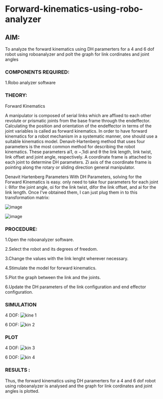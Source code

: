 # Forward-kinematics-using-robo-analyzer

## AIM: 
To analyze the forward kinematics using DH paramerters for a 4 and 6 dof robot using roboanalyzer and polt the graph for link cordinates and joint angles
### COMPONENTS REQUIRED:
1.Robo analyzer software  


### THEORY: 
  
Forward Kinematics

A manipulator is composed of serial links which are affixed to each other revolute or prismatic joints from the base frame through the endeffector. 
Calculating the position and orientation of the endeffector in terms of the joint variables is called as forward kinematics. 
In order to have forward kinematics for a robot mechanism in a systematic manner, one should use a suitable kinematics model. 
Denavit-Hartenberg method that uses four parameters is the most common method for describing the robot kinematics. 
These parameters ai1, α −,1idi and θ the link length, link twist, link offset and joint angle, respectively. 
A coordinate frame is attached to each joint to determine DH parameters. Zi axis of the coordinate frame is pointing along the rotary or sliding direction general manipulator.

Denavit Hartenberg Parameters
With DH Parameters, solving for the Forward Kinematics is easy.  only need to take four parameters for each joint 
i: θifor the joint angle, 
αi for the link twist, 
difor the link offset, and 
ai for the link length. Once I’ve obtained them, I can just plug them in to this transformation matrix:


![image](https://user-images.githubusercontent.com/36288975/170172719-ed7befc9-2894-4344-bfd5-be831bb05308.png)

 ![image](https://user-images.githubusercontent.com/36288975/170172766-b8aeb788-7fd7-4de7-b340-f04656707ebd.png)

 

### PROCEDURE:

1.Open the roboanalyzer software.

2.Select the robot and its degrees of freedom.

3.Change the values with the link lenght wherever necessary.

4.Stimulate the model for forward kinematics.

5.Plot the graph between the link and the joints.

6.Update the DH parameters of the link configuration and end effector configuration.




### SIMULATION 

4 DOF:
![kine 1](https://github.com/pradeepasri26/Forward-kinematics-using-robot-analyzer/assets/131433142/b92cff94-7442-46a7-a43f-b35542fd1a99)

6 DOF:
![kin 2](https://github.com/pradeepasri26/Forward-kinematics-using-robot-analyzer/assets/131433142/fec4c92a-fe4c-4b41-8b79-bdda0e83df2c)


 
 
 
 
 
 ### PLOT 
 
 4 DOF:
 ![kin 3](https://github.com/pradeepasri26/Forward-kinematics-using-robot-analyzer/assets/131433142/b1d528b0-903e-4f69-9a99-f7a86b7374ef)
 
 6 DOF:
 ![kin 4](https://github.com/pradeepasri26/Forward-kinematics-using-robot-analyzer/assets/131433142/9791919a-8b32-4ec8-83cc-38a69471299c)


 
 
 
 
 
 
 
 
 
 
 

 
 












  

### RESULTS :  
Thus, the forward kinematics using DH paramerters for a 4 and 6 dof robot using roboanalyzer is analysed and the graph for link cordinates and joint angles is plotted.

